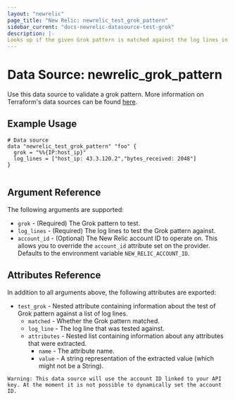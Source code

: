 ```yaml
---
layout: "newrelic"
page_title: "New Relic: newrelic_test_grok_pattern"
sidebar_current: "docs-newrelic-datasource-test-grok"
description: |-
Looks up if the given Grok pattern is matched against the log lines in New Relic.
---
```


# Data Source: newrelic\_grok\_pattern

Use this data source to validate a grok pattern.  More information on Terraform's data sources can be found [here](https://www.terraform.io/language/data-sources).

## Example Usage

```hcl
# Data source
data "newrelic_test_grok_pattern" "foo" {
  grok = "%%{IP:host_ip}"
  log_lines = ["host_ip: 43.3.120.2","bytes_received: 2048"]
}


```

## Argument Reference

The following arguments are supported:

* `grok` - (Required) The Grok pattern to test.
* `log_lines` - (Required) The log lines to test the Grok pattern against.
* `account_id` - (Optional) The New Relic account ID to operate on.  This allows you to override the `account_id` attribute set on the provider. Defaults to the environment variable `NEW_RELIC_ACCOUNT_ID`.

## Attributes Reference

In addition to all arguments above, the following attributes are exported:

* `test_grok` - Nested attribute containing information about the test of Grok pattern against a list of log lines.
  * `matched` - Whether the Grok pattern matched.
  *  `log_line` - The log line that was tested against.
  * `attributes` - Nested list containing information about any attributes that were extracted.
      * `name` - The attribute name.
      * `value` - A string representation of the extracted value (which might not be a String).

```
Warning: This data source will use the account ID linked to your API key. At the moment it is not possible to dynamically set the account ID.
```
